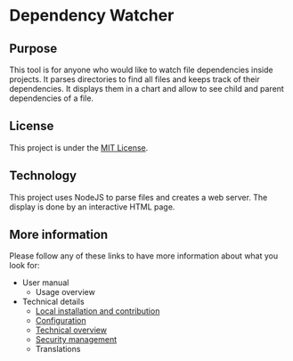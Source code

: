 # Dependency Watcher

## Purpose

This tool is for anyone who would like to watch file dependencies inside projects.
It parses directories to find all files and keeps track of their dependencies.
It displays them in a chart and allow to see child and parent dependencies of a file.

## License

This project is under the [MIT License](LICENSE).

## Technology

This project uses NodeJS to parse files and creates a web server.
The display is done by an interactive HTML page.

## More information

Please follow any of these links to have more information about what you look for:

* User manual
	* Usage overview
* Technical details
	* [Local installation and contribution](doc/installation.md)
	* [Configuration](doc/configuration.md)
	* [Technical overview](doc/technical.md)
	* [Security management](doc/securityWork.md)
	* Translations
